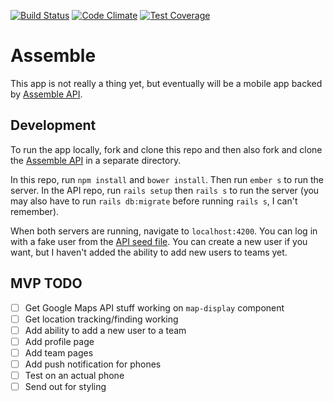 [![Build Status](https://travis-ci.org/lbaillie/assemble.svg?branch=master)](https://travis-ci.org/lbaillie/assemble) [![Code Climate](https://codeclimate.com/github/lbaillie/assemble/badges/gpa.svg)](https://codeclimate.com/github/lbaillie/assemble) [![Test Coverage](https://codeclimate.com/github/lbaillie/assemble/badges/coverage.svg)](https://codeclimate.com/github/lbaillie/assemble/coverage)

# Assemble

This app is not really a thing yet, but eventually will be a mobile app backed by [Assemble API](https://github.com/lizbaillie/assemble-api).

## Development

To run the app locally, fork and clone this repo and then also fork and clone the [Assemble API](https://github.com/lbaillie/assemble-api) in a separate directory.

In this repo, run `npm install` and `bower install`. Then run `ember s` to run the server. In the API repo, run `rails setup` then `rails s` to run the server (you may also have to run `rails db:migrate` before running `rails s`, I can't remember).

When both servers are running, navigate to `localhost:4200`. You can log in with a fake user from the [API seed file](https://github.com/lbaillie/assemble-api/blob/master/db/seeds.rb). You can create a new user if you want, but I haven't added the ability to add new users to teams yet.

## MVP TODO

- [ ] Get Google Maps API stuff working on `map-display` component
- [ ] Get location tracking/finding working
- [ ] Add ability to add a new user to a team
- [ ] Add profile page
- [ ] Add team pages
- [ ] Add push notification for phones
- [ ] Test on an actual phone
- [ ] Send out for styling
